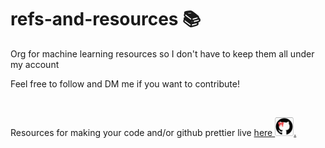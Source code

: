 # refs-and-resources 📚

Org for machine learning resources so I don't have to keep them all under my account

Feel free to follow and DM me if you want to contribute!

<p><br />

Resources for making your code and/or github prettier live <a href='https://github.com/make-it-pretty'>here <img src="./imgs/Screenshot%202022-06-19%20at%2012.44.25%20AM.png" height=30 width=30>.</a>

